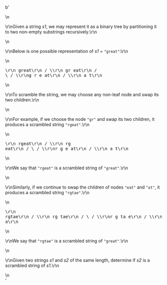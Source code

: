 b'<div class="question-description">\n<p><p>\r\nGiven a string <i>s1</i>, we may represent it as a binary tree by partitioning it to two non-empty substrings recursively.\r\n</p>\n<p>\r\nBelow is one possible representation of <i>s1</i> = <code>"great"</code>:\r\n</p>\n<pre>\r\n    great\r\n   /    \\\r\n  gr    eat\r\n / \\    /  \\\r\ng   r  e   at\r\n           / \\\r\n          a   t\r\n</pre>\n<p>\r\nTo scramble the string, we may choose any non-leaf node and swap its two children.\r\n</p>\n<p>\r\nFor example, if we choose the node <code>"gr"</code> and swap its two children, it produces a scrambled string <code>"rgeat"</code>.\r\n</p>\n<pre>\r\n    rgeat\r\n   /    \\\r\n  rg    eat\r\n / \\    /  \\\r\nr   g  e   at\r\n           / \\\r\n          a   t\r\n</pre>\n<p>\r\nWe say that <code>"rgeat"</code> is a scrambled string of <code>"great"</code>.\r\n</p>\n<p>\r\nSimilarly, if we continue to swap the children of nodes <code>"eat"</code> and <code>"at"</code>, it produces a scrambled string <code>"rgtae"</code>.\r\n</p>\n<pre>\r\n    rgtae\r\n   /    \\\r\n  rg    tae\r\n / \\    /  \\\r\nr   g  ta  e\r\n       / \\\r\n      t   a\r\n</pre>\n<p>\r\nWe say that <code>"rgtae"</code> is a scrambled string of <code>"great"</code>.\r\n</p>\n<p>\r\nGiven two strings <i>s1</i> and <i>s2</i> of the same length, determine if <i>s2</i> is a scrambled string of <i>s1</i>.\r\n</p></p>\n</div>'